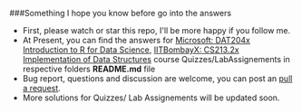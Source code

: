 ###Something I hope you know before go into the answers

* First, please watch or star this repo, I'll be more happy if you follow me.
* At Present, you can find the answers for [Microsoft: DAT204x Introduction to R for Data Science](https://courses.edx.org/courses/course-v1:Microsoft+DAT204x+5T2016/info), [IITBombayX: CS213.2x Implementation of Data Structures](https://courses.edx.org/courses/course-v1:IITBombayX+CS213.2x+1T2016/info) course Quizzes/LabAssignements in respective folders **README.md** file
* Bug report, questions and discussion are welcome, you can post an [pull a request](https://help.github.com/articles/using-pull-requests/).
* More solutions for Quizzes/ Lab Assignements will be updated soon.
